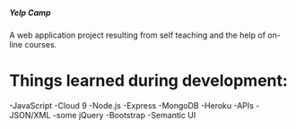 ##### Yelp Camp

A web application project resulting from self teaching and the help of on-line courses.

# Things learned during development:

-JavaScript
-Cloud 9
-Node.js
-Express
-MongoDB
-Heroku
-APIs
-JSON/XML
-some jQuery
-Bootstrap
-Semantic UI
